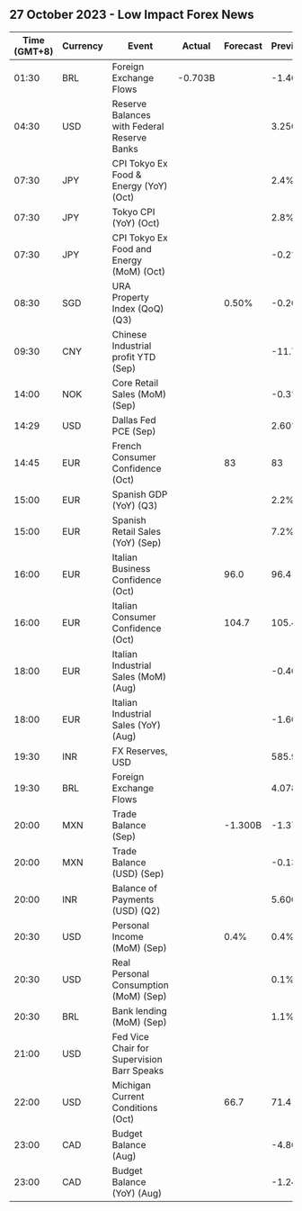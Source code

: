 ## 27 October 2023 - Low Impact Forex News

| Time (GMT+8) | Currency | Event | Actual | Forecast | Previous |
|------|----------|-------|--------|----------|----------|
| 01:30 | BRL | Foreign Exchange Flows | -0.703B |  | -1.468B |
| 04:30 | USD | Reserve Balances with Federal Reserve Banks |  |  | 3.250T |
| 07:30 | JPY | CPI Tokyo Ex Food & Energy (YoY) (Oct) |  |  | 2.4% |
| 07:30 | JPY | Tokyo CPI (YoY) (Oct) |  |  | 2.8% |
| 07:30 | JPY | CPI Tokyo Ex Food and Energy (MoM) (Oct) |  |  | -0.2% |
| 08:30 | SGD | URA Property Index (QoQ) (Q3) |  | 0.50% | -0.20% |
| 09:30 | CNY | Chinese Industrial profit YTD (Sep) |  |  | -11.7% |
| 14:00 | NOK | Core Retail Sales (MoM) (Sep) |  |  | -0.3% |
| 14:29 | USD | Dallas Fed PCE (Sep) |  |  | 2.60% |
| 14:45 | EUR | French Consumer Confidence (Oct) |  | 83 | 83 |
| 15:00 | EUR | Spanish GDP (YoY) (Q3) |  |  | 2.2% |
| 15:00 | EUR | Spanish Retail Sales (YoY) (Sep) |  |  | 7.2% |
| 16:00 | EUR | Italian Business Confidence (Oct) |  | 96.0 | 96.4 |
| 16:00 | EUR | Italian Consumer Confidence (Oct) |  | 104.7 | 105.4 |
| 18:00 | EUR | Italian Industrial Sales (MoM) (Aug) |  |  | -0.40% |
| 18:00 | EUR | Italian Industrial Sales (YoY) (Aug) |  |  | -1.60% |
| 19:30 | INR | FX Reserves, USD |  |  | 585.90B |
| 19:30 | BRL | Foreign Exchange Flows |  |  | 4.078B |
| 20:00 | MXN | Trade Balance (Sep) |  | -1.300B | -1.377B |
| 20:00 | MXN | Trade Balance (USD) (Sep) |  |  | -0.131B |
| 20:00 | INR | Balance of Payments (USD) (Q2) |  |  | 5.600B |
| 20:30 | USD | Personal Income (MoM) (Sep) |  | 0.4% | 0.4% |
| 20:30 | USD | Real Personal Consumption (MoM) (Sep) |  |  | 0.1% |
| 20:30 | BRL | Bank lending (MoM) (Sep) |  |  | 1.1% |
| 21:00 | USD | Fed Vice Chair for Supervision Barr Speaks |  |  |  |
| 22:00 | USD | Michigan Current Conditions (Oct) |  | 66.7 | 71.4 |
| 23:00 | CAD | Budget Balance (Aug) |  |  | -4.86B |
| 23:00 | CAD | Budget Balance (YoY) (Aug) |  |  | -1.24B |
